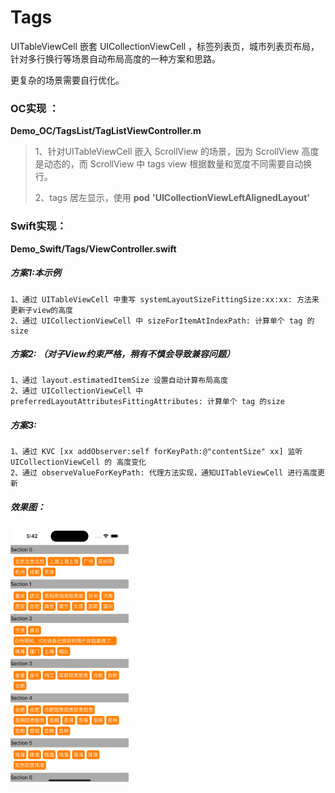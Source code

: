# Tags
UITableViewCell 嵌套 UICollectionViewCell ，标签列表页，城市列表页布局，针对多行换行等场景自动布局高度的一种方案和思路。

更复杂的场景需要自行优化。



### OC实现 ： 

**Demo_OC/TagsList/TagListViewController.m**

> 1、针对UITableViewCell 嵌入 ScrollView 的场景，因为 ScrollView 高度是动态的，而 ScrollView 中 tags view 根据数量和宽度不同需要自动换行。
>
> 2、tags 居左显示，使用 **pod** **'UICollectionViewLeftAlignedLayout'**



### Swift实现：

**Demo_Swift/Tags/ViewController.swift**



##### 方案1:本示例

```
1、通过 UITableViewCell 中重写 systemLayoutSizeFittingSize:xx:xx: 方法来更新子view的高度
2、通过 UICollectionViewCell 中 sizeForItemAtIndexPath: 计算单个 tag 的size 
```



##### 方案2: （对子View约束严格，稍有不慎会导致兼容问题）

```
1、通过 layout.estimatedItemSize 设置自动计算布局高度
2、通过 UICollectionViewCell 中 preferredLayoutAttributesFittingAttributes: 计算单个 tag 的size 
```



##### 方案3: 

```
1、通过 KVC [xx addObserver:self forKeyPath:@"contentSize" xx] 监听UICollectionViewCell 的 高度变化
2、通过 observeValueForKeyPath: 代理方法实现，通知UITableViewCell 进行高度更新  
```





##### 效果图：

<img src="images/tags.png" alt="scrimage" style="zoom:40%;" />



